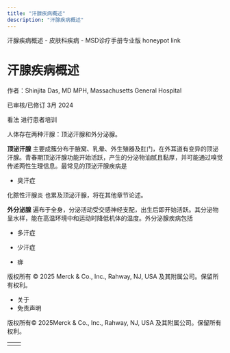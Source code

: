 ```yaml
---
title: "汗腺疾病概述"
description: "汗腺疾病概述"
---
```


﻿汗腺疾病概述 \- 皮肤科疾病 \- MSD诊疗手册专业版 honeypot link

# 汗腺疾病概述

作者：Shinjita Das, MD MPH, Massachusetts General Hospital

已审核/已修订 3月 2024

看法 进行患者培训

人体存在两种汗腺：顶泌汗腺和外分泌腺。

**顶泌汗腺** 主要成簇分布于腋窝、乳晕、外生殖器及肛门，在外耳道有变异的顶泌汗腺。青春期顶泌汗腺功能开始活跃，产生的分泌物油腻且黏厚，并可能通过嗅觉传递两性生理信息。最常见的顶泌汗腺疾病是

- 臭汗症


化脓性汗腺炎 也累及顶泌汗腺，将在其他章节论述。

**外分泌腺** 遍布于全身，分泌活动受交感神经支配，出生后即开始活跃。其分泌物呈水样，能在高温环境中和运动时降低机体的温度。外分泌腺疾病包括

- 多汗症

- 少汗症

- 痱




版权所有 © 2025
Merck & Co., Inc., Rahway, NJ, USA 及其附属公司。保留所有权利。

- 关于
- 免责声明

版权所有© 2025Merck & Co., Inc., Rahway, NJ, USA 及其附属公司。保留所有权利。

|     |     |
| --- | --- |
|  |  |